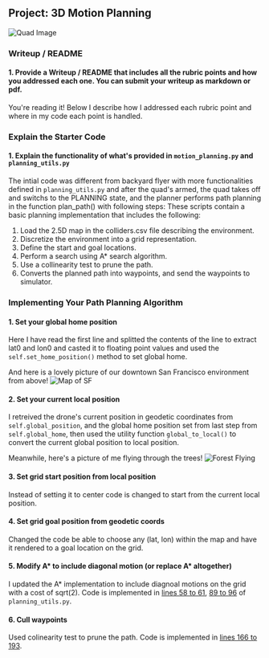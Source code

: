 ## Project: 3D Motion Planning
![Quad Image](./misc/enroute.png)

### Writeup / README

#### 1. Provide a Writeup / README that includes all the rubric points and how you addressed each one.  You can submit your writeup as markdown or pdf.  

You're reading it! Below I describe how I addressed each rubric point and where in my code each point is handled.

### Explain the Starter Code

#### 1. Explain the functionality of what's provided in `motion_planning.py` and `planning_utils.py`
The intial code was different from backyard flyer with more functionalities defined in `planning_utils.py` and after the quad's armed, the quad takes off and switchs to the PLANNING state, and the planner performs path planning in the function plan_path() with following steps:
These scripts contain a basic planning implementation that includes the following:
1. Load the 2.5D map in the colliders.csv file describing the environment.
2. Discretize the environment into a grid representation.
3. Define the start and goal locations.
4. Perform a search using A* search algorithm.
5. Use a collinearity test to prune the path.
6. Converts the planned path into waypoints, and send the waypoints to simulator.

### Implementing Your Path Planning Algorithm

#### 1. Set your global home position
Here I have read the first line and splitted the contents of the line to extract lat0 and lon0 and casted it to floating point values and used the `self.set_home_position()` method to set global home.


And here is a lovely picture of our downtown San Francisco environment from above!
![Map of SF](./misc/map.png)

#### 2. Set your current local position
I retreived the drone's current position in geodetic coordinates from `self.global_position`, and the global home position set from last step from `self.global_home`, then used the utility function `global_to_local()` to convert the current global position to local position.

Meanwhile, here's a picture of me flying through the trees!
![Forest Flying](./misc/in_the_trees.png)

#### 3. Set grid start position from local position
Instead of setting it to center code is changed to start from the current local position.

#### 4. Set grid goal position from geodetic coords
Changed the code be able to choose any (lat, lon) within the map and have it rendered to a goal location on the grid.

#### 5. Modify A* to include diagonal motion (or replace A* altogether)
I updated the A* implementation to include diagnoal motions on the grid with a cost of sqrt(2). Code is implemented in [lines 58 to 61](planning_utils.py#L58-L61), [89 to 96](planning_utils.py#L89-L96) of `planning_utils.py`.

#### 6. Cull waypoints 
Used colinearity test to prune the path. Code is implemented in [lines 166 to 193](planning_utils.py#L166-L193).




